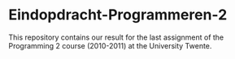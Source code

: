 Eindopdracht-Programmeren-2
===========================

This repository contains our result for the last assignment of the Programming 2 course (2010-2011) at the University Twente.
